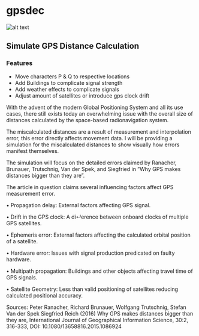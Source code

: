 # gpsdec

![alt text](https://i.imgur.com/X2yUh3l.png, "Example")


## Simulate GPS Distance Calculation 
### Features
- Move characters P & Q to respective locations
- Add Buildings to complicate signal strength
- Add weather effects to complicate signals
- Adjust amount of satellites or introduce gps clock drift

With the advent of the modern Global Positioning System and all its use cases,
there still exists today an overwhelming issue with the overall size of distances
calculated by the space-based radionavigation system.

The miscalculated distances are a result of measurement and interpolation error,
this error directly affects movement data.
I will be providing a simulation for the miscalculated distances to show visually
how errors manifest themselves. 

The simulation will focus on the detailed errors
claimed by Ranacher, Brunauer, Trutschnig, Van der Spek, and Siegfried
in ”Why GPS makes distances bigger than they are”.

The article in question claims several influencing factors affect GPS measurement
error.


• Propagation delay: External factors affecting GPS signal.

• Drift in the GPS clock: A di↵erence between onboard clocks of multiple
GPS satellites.

• Ephemeris error: External factors affecting the calculated orbital position
of a satellite.

• Hardware error: Issues with signal production predicated on faulty
hardware.

• Multipath propagation: Buildings and other objects affecting travel
time of GPS signals.

• Satellite Geometry: Less than valid positioning of satellites reducing
calculated positional accuracy.

Sources:
Peter Ranacher, Richard Brunauer, Wolfgang Trutschnig, Stefan Van der Spek
Siegfried Reich (2016) Why GPS makes distances bigger than they are, International
Journal of Geographical Information Science, 30:2, 316-333, DOI:
10.1080/13658816.2015.1086924
